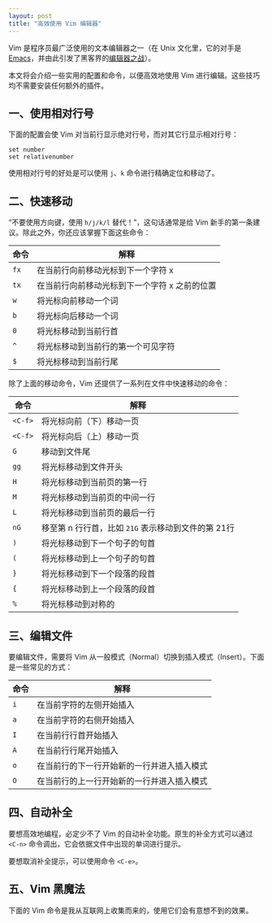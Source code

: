```yaml
---
layout: post
title: "高效使用 Vim 编辑器"
---
```


Vim 是程序员最广泛使用的文本编辑器之一（在 Unix 文化里，它的对手是 [Emacs](https://zh.wikipedia.org/wiki/Emacs)，并由此引发了黑客界的[编辑器之战](https://zh.wikipedia.org/wiki/编辑器之战)）。

本文将会介绍一些实用的配置和命令，以便高效地使用 Vim 进行编辑。这些技巧均不需要安装任何额外的插件。

## 一、使用相对行号

下面的配置会使 Vim 对当前行显示绝对行号，而对其它行显示相对行号：

```vim
set number
set relativenumber
```

使用相对行号的好处是可以使用 `j`、`k` 命令进行精确定位和移动了。

## 二、快速移动

“不要使用方向键，使用 `h/j/k/l` 替代！”，这句话通常是给 Vim 新手的第一条建议。除此之外，你还应该掌握下面这些命令：

| 命令    | 解释   |
|---------|--------------------------------|
| `fx`    | 在当前行向前移动光标到下一个字符 x   |
| `tx`    | 在当前行向前移动光标到下一个字符 x 之前的位置   |
| `w`     | 将光标向前移动一个词   |
| `b`     | 将光标向后移动一个词   |
| `0`     | 将光标移动到当前行首   |
| `^`     | 将光标移动到当前行的第一个可见字符   |
| `$`     | 将光标移动到当前行尾   |

除了上面的移动命令，Vim 还提供了一系列在文件中快速移动的命令：

| 命令    | 解释   |
|---------|--------------------------------|
| `<C-f>` | 将光标向前（下）移动一页   |
| `<C-f>` | 将光标向后（上）移动一页   |
| `G`     | 移动到文件尾   |
| `gg`    | 将光标移动到文件开头   |
| `H`     | 将光标移动到当前页的第一行   |
| `M`     | 将光标移动到当前页的中间一行   |
| `L`     | 将光标移动到当前页的最后一行   |
| `nG`    | 移至第 n 行行首，比如 `21G` 表示移动到文件的第 21行   |
| `)`     | 将光标移动到下一个句子的句首   |
| `(`     | 将光标移动到上一个句子的句首   |
| `}`     | 将光标移动到下一个段落的段首   |
| `{`     | 将光标移动到上一个段落的段首   |
| `%`     | 将光标移动到对称的   |


## 三、编辑文件

要编辑文件，需要将 Vim 从一般模式（Normal）切换到插入模式（Insert）。下面是一些常见的方式：

| 命令    | 解释   |
|---------|--------------------------------|
| `i`     | 在当前字符的左侧开始插入   |
| `a`     | 在当前字符的右侧开始插入   |
| `I`     | 在当前行行首开始插入   |
| `A`     | 在当前行行尾开始插入   |
| `o`     | 在当前行的下一行开始新的一行并进入插入模式   |
| `O`     | 在当前行的上一行开始新的一行并进入插入模式   |



## 四、自动补全

要想高效地编程，必定少不了 Vim 的自动补全功能。原生的补全方式可以通过 `<C-n>` 命令调出，它会依据文件中出现的单词进行提示。

要想取消补全提示，可以使用命令 `<C-e>`。


## 五、Vim 黑魔法

下面的 Vim 命令是我从互联网上收集而来的，使用它们会有意想不到的效果。